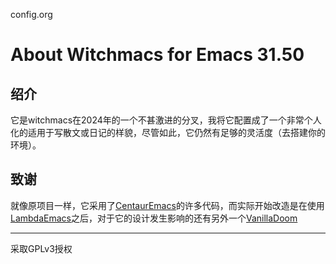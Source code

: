 config.org

# About Witchmacs for Emacs 31.50
## 绍介
它是witchmacs在2024年的一个不甚激进的分叉，我将它配置成了一个非常个人化的适用于写散文或日记的样貌，尽管如此，它仍然有足够的灵活度（去搭建你的环境）。
## 致谢
就像原项目一样，它采用了[CentaurEmacs](https://github.com/seagle0128/.emacs.d)的许多代码，而实际开始改造是在使用[LambdaEmacs](https://github.com/Lambda-Emacs/lambda-emacs)之后，对于它的设计发生影响的还有另外一个[VanillaDoom](https://github.com/ltylty/.emacs.d)

-----
采取GPLv3授权
